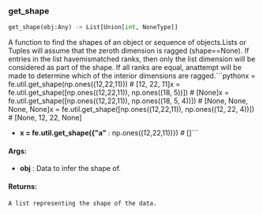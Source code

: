 

### get_shape
```python
get_shape(obj:Any) -> List[Union[int, NoneType]]
```
A function to find the shapes of an object or sequence of objects.Lists or Tuples will assume that the zeroth dimension is ragged (shape==None). If entries in the list havemismatched ranks, then only the list dimension will be considered as part of the shape. If all ranks are equal, anattempt will be made to determine which of the interior dimensions are ragged.```pythonx = fe.util.get_shape(np.ones((12,22,11)))  # [12, 22, 11]x = fe.util.get_shape([np.ones((12,22,11)), np.ones((18, 5))])  # [None]x = fe.util.get_shape([np.ones((12,22,11)), np.ones((18, 5, 4))])  # [None, None, None, None]x = fe.util.get_shape([np.ones((12,22,11)), np.ones((12, 22, 4))])  # [None, 12, 22, None]
* **x = fe.util.get_shape({"a"** :  np.ones((12,22,11))})  # []```

#### Args:

* **obj** :  Data to infer the shape of.

#### Returns:
    A list representing the shape of the data.